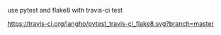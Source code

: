 use pytest and flake8 with travis-ci test

https://travis-ci.org/jangho/pytest_travis-ci_flake8.svg?branch=master
